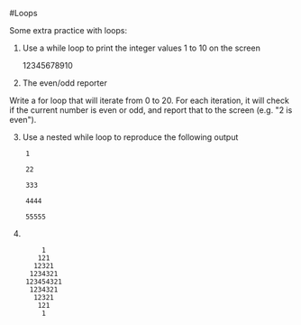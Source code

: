 #Loops 

Some extra practice with loops:


1. Use a while loop to print the integer values 1 to 10 on the screen

	12345678910

2. The even/odd reporter

Write a for loop that will iterate from 0 to 20. For each iteration, it will check if the current number is even or odd, and report that to the screen (e.g. "2 is even").

3. Use a nested while loop to reproduce the following output

```
	1
	
	22
	
	333
	
	4444
	
	55555
```

4.  

```
	    1
       121
      12321
     1234321
    123454321
     1234321
      12321
       121
        1
```

